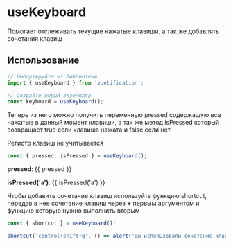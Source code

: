 # useKeyboard

Помогает отслеживать текущие нажатые клавиши, а так же добавлять сочетания клавиш

## Использование

```js
// Импортируйте из библиотеки
import { useKeyboard } from 'vuetification';

// Создайте новый экземпляр
const keyboard = useKeyboard();
```

Теперь из него можно получить переменную pressed содержашую все нажатые в данный момент клавиши,
а так же метод isPressed который возвращает true если клавиша нажата и false если нет.

Регистр клавиш не учитывается

```js
const { pressed, isPressed } = useKeyboard();
```

**pressed**: {{ pressed }}

**isPressed('a')**: {{ isPressed('a') }}

Чтобы добавить сочетание клавиш используйте функцию shortcut, передав в нее сочетание клавиш через **+** первым аргументом и функцию которую нужно выполнить вторым

```js
const { shortcut } = useKeyboard();

shortcut('control+shift+q', () => alert('Вы использовали сочетание клавиш'));
```

<script setup>
import { useKeyboard } from '../../../src/composables/useKeyboard';

const { pressed, isPressed, shortcut } = useKeyboard();

shortcut('control+shift+q', () => alert('Вы использовали сочетание клавиш'))
</script>

